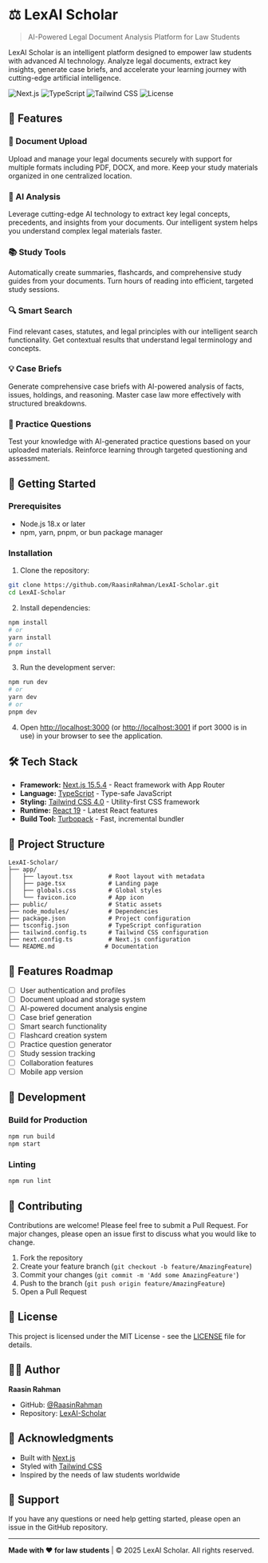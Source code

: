 # ⚖️ LexAI Scholar

> AI-Powered Legal Document Analysis Platform for Law Students

LexAI Scholar is an intelligent platform designed to empower law students with advanced AI technology. Analyze legal documents, extract key insights, generate case briefs, and accelerate your learning journey with cutting-edge artificial intelligence.

![Next.js](https://img.shields.io/badge/Next.js-15.5.4-black)
![TypeScript](https://img.shields.io/badge/TypeScript-5.0-blue)
![Tailwind CSS](https://img.shields.io/badge/Tailwind-4.0-38bdf8)
![License](https://img.shields.io/badge/license-MIT-green)

## 🌟 Features

### 📄 Document Upload
Upload and manage your legal documents securely with support for multiple formats including PDF, DOCX, and more. Keep your study materials organized in one centralized location.

### 🤖 AI Analysis
Leverage cutting-edge AI technology to extract key legal concepts, precedents, and insights from your documents. Our intelligent system helps you understand complex legal materials faster.

### 📚 Study Tools
Automatically create summaries, flashcards, and comprehensive study guides from your documents. Turn hours of reading into efficient, targeted study sessions.

### 🔍 Smart Search
Find relevant cases, statutes, and legal principles with our intelligent search functionality. Get contextual results that understand legal terminology and concepts.

### 💡 Case Briefs
Generate comprehensive case briefs with AI-powered analysis of facts, issues, holdings, and reasoning. Master case law more effectively with structured breakdowns.

### 🎯 Practice Questions
Test your knowledge with AI-generated practice questions based on your uploaded materials. Reinforce learning through targeted questioning and assessment.

## 🚀 Getting Started

### Prerequisites

- Node.js 18.x or later
- npm, yarn, pnpm, or bun package manager

### Installation

1. Clone the repository:
```bash
git clone https://github.com/RaasinRahman/LexAI-Scholar.git
cd LexAI-Scholar
```

2. Install dependencies:
```bash
npm install
# or
yarn install
# or
pnpm install
```

3. Run the development server:
```bash
npm run dev
# or
yarn dev
# or
pnpm dev
```

4. Open [http://localhost:3000](http://localhost:3000) (or [http://localhost:3001](http://localhost:3001) if port 3000 is in use) in your browser to see the application.

## 🛠️ Tech Stack

- **Framework:** [Next.js 15.5.4](https://nextjs.org/) - React framework with App Router
- **Language:** [TypeScript](https://www.typescriptlang.org/) - Type-safe JavaScript
- **Styling:** [Tailwind CSS 4.0](https://tailwindcss.com/) - Utility-first CSS framework
- **Runtime:** [React 19](https://react.dev/) - Latest React features
- **Build Tool:** [Turbopack](https://turbo.build/) - Fast, incremental bundler

## 📁 Project Structure

```
LexAI-Scholar/
├── app/
│   ├── layout.tsx          # Root layout with metadata
│   ├── page.tsx            # Landing page
│   ├── globals.css         # Global styles
│   └── favicon.ico         # App icon
├── public/                 # Static assets
├── node_modules/           # Dependencies
├── package.json            # Project configuration
├── tsconfig.json           # TypeScript configuration
├── tailwind.config.ts      # Tailwind CSS configuration
├── next.config.ts          # Next.js configuration
└── README.md              # Documentation
```

## 🎨 Features Roadmap

- [ ] User authentication and profiles
- [ ] Document upload and storage system
- [ ] AI-powered document analysis engine
- [ ] Case brief generation
- [ ] Smart search functionality
- [ ] Flashcard creation system
- [ ] Practice question generator
- [ ] Study session tracking
- [ ] Collaboration features
- [ ] Mobile app version

## 🧪 Development

### Build for Production

```bash
npm run build
npm start
```

### Linting

```bash
npm run lint
```

## 🤝 Contributing

Contributions are welcome! Please feel free to submit a Pull Request. For major changes, please open an issue first to discuss what you would like to change.

1. Fork the repository
2. Create your feature branch (`git checkout -b feature/AmazingFeature`)
3. Commit your changes (`git commit -m 'Add some AmazingFeature'`)
4. Push to the branch (`git push origin feature/AmazingFeature`)
5. Open a Pull Request

## 📝 License

This project is licensed under the MIT License - see the [LICENSE](LICENSE) file for details.

## 👨‍💻 Author

**Raasin Rahman**
- GitHub: [@RaasinRahman](https://github.com/RaasinRahman)
- Repository: [LexAI-Scholar](https://github.com/RaasinRahman/LexAI-Scholar)

## 🙏 Acknowledgments

- Built with [Next.js](https://nextjs.org/)
- Styled with [Tailwind CSS](https://tailwindcss.com/)
- Inspired by the needs of law students worldwide

## 📧 Support

If you have any questions or need help getting started, please open an issue in the GitHub repository.

---

**Made with ❤️ for law students** | © 2025 LexAI Scholar. All rights reserved.

